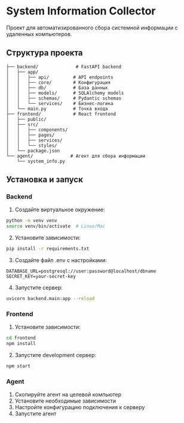 # System Information Collector

Проект для автоматизированного сбора системной информации с удаленных компьютеров.

## Структура проекта

```
├── backend/              # FastAPI backend
│   ├── app/
│   │   ├── api/         # API endpoints
│   │   ├── core/        # Конфигурация
│   │   ├── db/          # База данных
│   │   ├── models/      # SQLAlchemy models
│   │   ├── schemas/     # Pydantic schemas
│   │   └── services/    # Бизнес-логика
│   └── main.py          # Точка входа
├── frontend/            # React frontend
│   ├── public/
│   ├── src/
│   │   ├── components/
│   │   ├── pages/
│   │   ├── services/
│   │   └── styles/
│   └── package.json
└── agent/              # Агент для сбора информации
    └── system_info.py
```

## Установка и запуск

### Backend

1. Создайте виртуальное окружение:
```bash
python -m venv venv
source venv/bin/activate  # Linux/Mac
```

2. Установите зависимости:
```bash
pip install -r requirements.txt
```

3. Создайте файл .env с настройками:
```
DATABASE_URL=postgresql://user:password@localhost/dbname
SECRET_KEY=your-secret-key
```

4. Запустите сервер:
```bash
uvicorn backend.main:app --reload
```

### Frontend

1. Установите зависимости:
```bash
cd frontend
npm install
```

2. Запустите development сервер:
```bash
npm start
```

### Agent

1. Скопируйте агент на целевой компьютер
2. Установите необходимые зависимости
3. Настройте конфигурацию подключения к серверу
4. Запустите агент
